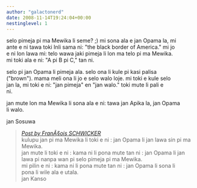 ```yaml
---
author: "galactonerd"
date: 2008-11-14T19:24:04+00:00
nestinglevel: 1
---
```

selo pimeja pi ma Mewika li seme? ;) mi sona ala e jan Opama la, mi  
ante e ni tawa toki Inli sama ni: "the black border of America." mi jo  
e ni lon lawa mi: telo wawa jaki pimeja li lon ma telo pi ma Mewika.  
mi toki ala e ni: "A pi B pi C," tan ni.  
  
selo pi jan Opama li pimeja ala. selo ona li kule pi kasi palisa  
("brown"). mama meli ona li jo e selo walo loje. mi toki e kule selo  
jan la, mi toki e ni: "jan pimeja" en "jan walo." toki mute li pali e  
ni.  
  
jan mute lon ma Mewika li sona ala e ni: tawa jan Apika la, jan Opama  
li walo.  
  
jan Sosuwa  

> [_Post by FranÃ§ois SCHWICKER_](/QcO5Cbcr/jan-lawa-sin-pi-ma-mewika#post1)  
> kulupu jan pi ma Mewika li toki e ni : jan Opama li jan lawa sin pi ma  
> Mewika.  
> jan mute li toki e ni : kama ni li pona mute tan ni : jan Opama li jan  
> lawa pi nanpa wan pi selo pimeja pi ma Mewika.  
> mi pilin e ni : kama ni li pona mute tan ni : jan Opama li sona li  
> pona li wile ala e utala.  
> jan Kanso  
>